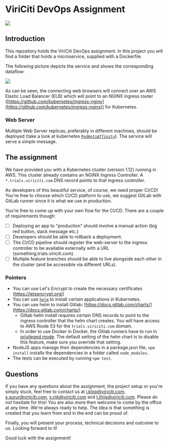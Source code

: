 # ViriCiti DevOps Assignment
![](https://imgs.xkcd.com/comics/tools.png)

## Introduction
This repository holds the ViriCiti DevOps assignment. In this project you will find a folder that holds a microservice, supplied with a Dockerfile.

The following picture depicts the service and shows the corresponding dataflow:

![](https://github.com/viriciti/devops-assignment/raw/master/framework.png)

As can be seen, the connecting web browsers will connect over an AWS Elastic Load Balancer (ELB) which will point to an NGINX ingress router ([https://github.com/kubernetes/ingress-nginx](https://github.com/kubernetes/ingress-nginx)) for Kubernetes.

### Web Server
Multiple Web Server replicas, preferably in different machines, should be deployed (take a look at kubernetes [`PodAntiAffinity`](https://kubernetes.io/docs/concepts/configuration/assign-pod-node/)). The service will serve a simple message.

## The assignment
We have provided you with a Kubernetes cluster (version 1.12) running in AWS. This cluster already contains an NGINX Ingress Controller. A `*.trials.viriciti.com` DNS record points to that ingress controller.

As developers of this beautiful service, of course, we need proper CI/CD! You're free to choose which CI/CD platform to use, we suggest GitLab with GitLab runner since it is what we use in production.

You're free to come up with your own flow for the CI/CD. There are a couple of requirements though:
- [ ] Deploying an app to "production" should involve a manual action (big red button, slack message etc.)
- [ ] Developers should be able to rollback a deployment.
- [ ] The CI/CD pipeline should register the web-server to the ingress controller to be available externally with a URL (something.trials.viriciti.com).
- [ ] Multiple feature branches should be able to live alongside each other in the cluster (and be accessible via different URLs).

### Pointers
- You can use Let's Encrypt to create the necessary certificates (https://letsencrypt.org/)
- You can use [`helm`](https://helm.sh/) to install certain applications in Kubernetes.
- You can use helm to install Gitlab: [https://docs.gitlab.com/charts/](https://docs.gitlab.com/charts/)
  - Gitlab helm install requires certain DNS records to point to the ingress controller that the helm chart creates. You will have access to AWS Route 53 for the `trials.viriciti.com` domain.
  - In order to use Docker in Docker, the Gitlab runners have to run in [privileged mode](https://docs.gitlab.com/ee/user/project/clusters/#security-of-gitlab-runners). The default setting of the helm chart is to disable this feature, make sure you override that setting.
- NodeJS apps manage their dependencies in a package.json file, `npm install` installs the dependencies in a folder called `node_modules`.
- The tests can be executed by running `npm test`.

## Questions
If you have any questions about the assignment, the project setup or you're simply stuck, feel free to contact us at <a href='mailto:i.klop@viriciti.com'>i.klop@viriciti.com</a>, <a href='mailto:s.surur@viriciti.com'>s.surur@viriciti.com</a>, <a href='mailto:s.rijk@viriciti.com'>s.rijk@viriciti.com</a> and <a href='mailto:t.thijs@viriciti.com'>t.thijs@viriciti.com</a>. Please do not hesitate for this! You are also more then welcome to come by the office at any time. We're always ready to help. The idea is that something is created that you learn from and in the end can be proud of.

Finally, you will present your process, technical decisions and outcome to us. Looking forward to it!

Good luck with the assignment!
